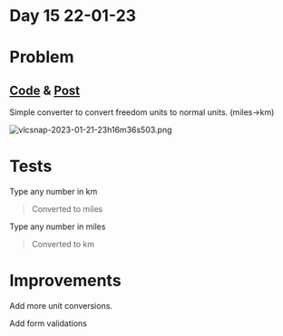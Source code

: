 # Day 15 22-01-23

# Problem

## [Code](https://github.com/sohrabhamza/Days-of-code-JS/tree/main/Day%2015) & [Post](https://www.linkedin.com/posts/sohrab-hamza-ab13151a5_vitbhopalgaming-daysofcode-day14-activity-7023132394891190272-3b-F?utm_source=share&utm_medium=member_desktop)

Simple converter to convert freedom units to normal units. (miles->km)

![vlcsnap-2023-01-21-23h16m36s503.png](https://i.imgur.com/pzfA0x1.png)

# Tests

Type any number in km

> Converted to miles

Type any number in miles

> Converted to km

# Improvements

Add more unit conversions. 

Add form validations
